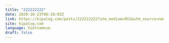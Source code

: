 ```yaml
---
title: "222222222"
date: 2020-10-23T06:10:03Z
link: https://kipalog.com/posts/222222222?utm_medium=RSS&utm_source=news.12bit.vn
site: kipalog.com
language: Vietnamese
draft: false
---
```

